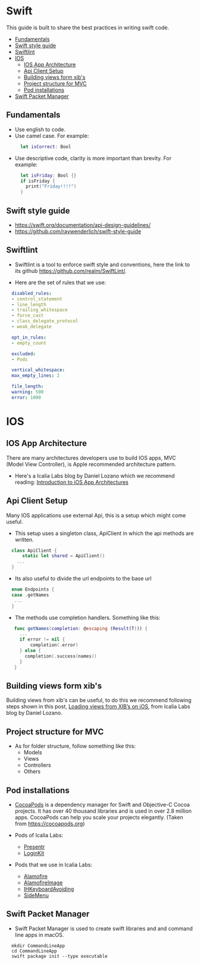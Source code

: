 # Swift

This guide is built to share the best practices in writing swift code.

- [Fundamentals](#fundamentals)
- [Swift style guide](#swift-style-guide)
- [Swiftlint](#swiftlint)
- [IOS](#ios)
  - [IOS App Architecture](#ios-app-architecture)
  - [Api Client Setup](#api-client-setup)
  - [Building views form xib's](#building-views-form-xib's)
  - [Project structure for MVC](#project-structure-for-mvc)
  - [Pod installations](#pod-installations)
- [Swift Packet Manager](#swift-packet-manager)

## Fundamentals

  * Use english to code.
  * Use camel case. For example:
    ```swift
      let isCorrect: Bool
    ```
  * Use descriptive code, clarity is more important than brevity. For example:
    ```swift
      let isFriday: Bool {}
      if isFriday {
        print("Friday!!!!")
      }
    ```  

## Swift style guide

  * https://swift.org/documentation/api-design-guidelines/
  * https://github.com/raywenderlich/swift-style-guide


## Swiftlint

 * Swiftlint is a tool to enforce swift style and conventions, here the  link to its github https://github.com/realm/SwiftLint/.

 * Here are the set of rules that we use:

  ```yml
    disabled_rules:
    - control_statement
    - line_length
    - trailing_whitespace
    - force_cast
    - class_delegate_protocol
    - weak_delegate

    opt_in_rules:
    - empty_count

    excluded:
    - Pods

    vertical_whitespace:
    max_empty_lines: 2

    file_length:
    warning: 500
    error: 1000
  ```

# IOS  

## IOS App Architecture

  There are many architectures developers use to build IOS apps, MVC (Model View Controller), is Apple recommended architecture pattern.

  * Here's a Icalia Labs blog by Daniel Lozano which we recommend reading: [Introduction to iOS App Architectures](https://medium.com/sudo-by-icalia-labs/introduction-to-ios-app-architectures-59f86801a2ad)

## Api Client Setup

  Many IOS applications use external Api, this is a setup which might come useful.

  * This setup uses a singleton class, ApiClient in which the api methods are written.

  ```swift
    class ApiClient {
        static let shared = ApiClient()
      ...
    }

  ```
  * Its also useful to divide the url endpoints to the base url

  ```swift
    enum Endpoints {
    case .getNames
     ...  
    }
  ```

  * The methods use completion handlers. Something like this:

  ```swift
     func getNames(completion: @escaping (Result(T))) {
       ...
       if error != nil {
           completion(.error)
       } else {
         completion(.success(names))
       }
     }
  ```

## Building views form xib's

  Building views from xib's can be useful, to do this we recommend following steps shown in this post, [Loading views from XIB’s on iOS](https://medium.com/sudo-by-icalia-labs/loading-views-from-xibs-on-ios-29d008eda85c), from Icalia Labs blog by Daniel Lozano.

## Project structure for MVC

  * As for folder structure, follow something like this:
    * Models
    * Views
    * Controllers
    * Others

## Pod installations  

  * [CocoaPods](https://cocoapods.org) is a dependency manager for Swift and Objective-C Cocoa projects. It has over 40 thousand libraries and is used in over 2.8 million apps. CocoaPods can help you scale your projects elegantly. (Taken from https://cocoapods.org)

  * Pods of Icalia Labs:

    * [Presentr](https://github.com/IcaliaLabs/Presentr)
    * [LoginKit](https://github.com/IcaliaLabs/LoginKit)


  * Pods that we use in Icalia Labs:

    * [Alamofire](https://github.com/Alamofire/Alamofire)
    * [AlamofireImage](https://github.com/Alamofire/AlamofireImage)
    * [IHKeyboardAvoiding](https://github.com/IdleHandsApps/IHKeyboardAvoiding)
    * [SideMenu](https://github.com/jonkykong/SideMenu)

## Swift Packet Manager

  * Swift Packet Manager is used to create swift libraries and and command line apps in macOS.

  ```
    mkdir CommandLineApp
    cd CommandLineApp
    swift package init --type executable
  ```
